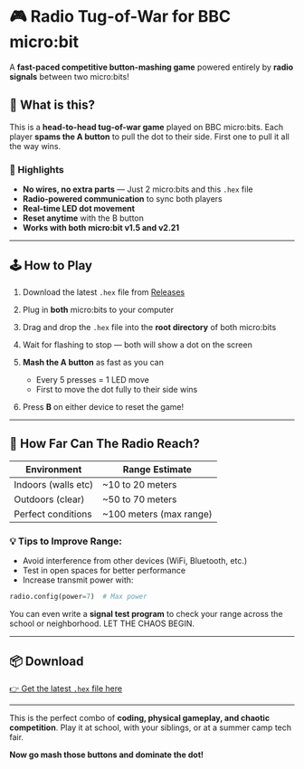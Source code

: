 # 🎮 Radio Tug-of-War for BBC micro\:bit

A **fast-paced competitive button-mashing game** powered entirely by **radio signals** between two micro\:bits!

## 🚀 What is this?

This is a **head-to-head tug-of-war game** played on BBC micro\:bits. Each player **spams the A button** to pull the dot to their side. First one to pull it all the way wins.

### 🧠 Highlights

* **No wires, no extra parts** — Just 2 micro\:bits and this `.hex` file
* **Radio-powered communication** to sync both players
* **Real-time LED dot movement**
* **Reset anytime** with the B button
* **Works with both micro\:bit v1.5 and v2.21**

---

## 🕹️ How to Play

1. Download the latest `.hex` file from [Releases](https://github.com/MicahThePro/Radio-Tug-of-War-MicroBit/releases)
2. Plug in **both** micro\:bits to your computer
3. Drag and drop the `.hex` file into the **root directory** of both micro\:bits
4. Wait for flashing to stop — both will show a dot on the screen
5. **Mash the A button** as fast as you can

   * Every 5 presses = 1 LED move
   * First to move the dot fully to their side wins
6. Press **B** on either device to reset the game!

---

## 📡 How Far Can The Radio Reach?

| Environment         | Range Estimate           |
| ------------------- | ------------------------ |
| Indoors (walls etc) | \~10 to 20 meters        |
| Outdoors (clear)    | \~50 to 70 meters        |
| Perfect conditions  | \~100 meters (max range) |

### 💡 Tips to Improve Range:

* Avoid interference from other devices (WiFi, Bluetooth, etc.)
* Test in open spaces for better performance
* Increase transmit power with:

```python
radio.config(power=7)  # Max power
```

You can even write a **signal test program** to check your range across the school or neighborhood. LET THE CHAOS BEGIN.

---

## 📦 Download

[👉 Get the latest `.hex` file here](https://github.com/MicahThePro/Radio-Tug-of-War-MicroBit/releases)

---

This is the perfect combo of **coding, physical gameplay, and chaotic competition**. Play it at school, with your siblings, or at a summer camp tech fair.

**Now go mash those buttons and dominate the dot!**
